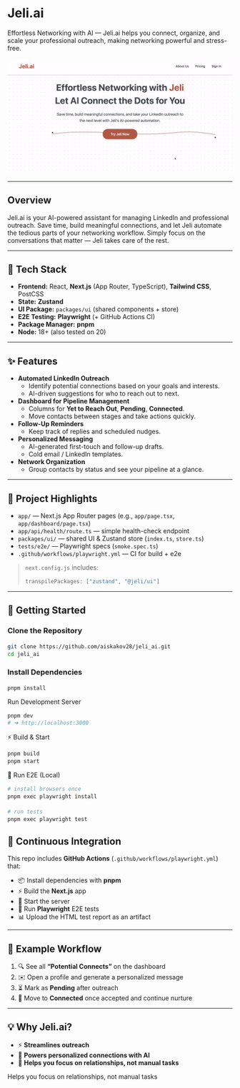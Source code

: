 # Jeli.ai

Effortless Networking with AI — Jeli.ai helps you connect, organize, and scale your professional outreach, making networking powerful and stress-free.

![Jeli.ai Frontpage](Jeli_AI_frontpage.png)

---

## Overview

Jeli.ai is your AI-powered assistant for managing LinkedIn and professional outreach. Save time, build meaningful connections, and let Jeli automate the tedious parts of your networking workflow. Simply focus on the conversations that matter — Jeli takes care of the rest.

---

## 🚀 Tech Stack

- **Frontend:** React, **Next.js** (App Router, TypeScript), **Tailwind CSS**, PostCSS  
- **State:** **Zustand**  
- **UI Package:** `packages/ui` (shared components + store)  
- **E2E Testing:** **Playwright** (+ GitHub Actions CI)  
- **Package Manager:** **pnpm**  
- **Node:** 18+ (also tested on 20)

---

## ✨ Features

- **Automated LinkedIn Outreach**
  - Identify potential connections based on your goals and interests.
  - AI-driven suggestions for who to reach out to next.
- **Dashboard for Pipeline Management**
  - Columns for **Yet to Reach Out**, **Pending**, **Connected**.
  - Move contacts between stages and take actions quickly.
- **Follow-Up Reminders**
  - Keep track of replies and scheduled nudges.
- **Personalized Messaging**
  - AI-generated first-touch and follow-up drafts.
  - Cold email / LinkedIn templates.
- **Network Organization**
  - Group contacts by status and see your pipeline at a glance.

---

## 📁 Project Highlights

- `app/` — Next.js App Router pages (e.g., `app/page.tsx`, `app/dashboard/page.tsx`)  
- `app/api/health/route.ts` — simple health-check endpoint  
- `packages/ui/` — shared UI & Zustand store (`index.ts`, `store.ts`)  
- `tests/e2e/` — Playwright specs (`smoke.spec.ts`)  
- `.github/workflows/playwright.yml` — CI for build + e2e  

> `next.config.js` includes:
> ```js
> transpilePackages: ["zustand", "@jeli/ui"]
> ```

---
## 🚀 Getting Started

### Clone the Repository
```bash
git clone https://github.com/aiskakov28/jeli_ai.git
cd jeli_ai
```

### Install Dependencies
```bash
pnpm install
```

Run Development Server
```bash
pnpm dev
# ➜ http://localhost:3000
```

⚡ Build & Start
```bash
pnpm build
pnpm start
```

🧪 Run E2E (Local)
```bash
# install browsers once
pnpm exec playwright install

# run tests
pnpm exec playwright test
```

## 🔄 Continuous Integration

This repo includes **GitHub Actions** (`.github/workflows/playwright.yml`) that:

- 📦 Install dependencies with **pnpm**
- ⚡ Build the **Next.js** app
- 🚀 Start the server
- 🧪 Run **Playwright** E2E tests
- 📊 Upload the HTML test report as an artifact

---

## 🧩 Example Workflow

1. 🔍 See all **“Potential Connects”** on the dashboard  
2. ✉️ Open a profile and generate a personalized message  
3. ⏳ Mark as **Pending** after outreach  
4. 🤝 Move to **Connected** once accepted and continue nurture  

---

## 💡 Why Jeli.ai?

- ⚡ **Streamlines outreach**  
- 🤖 **Powers personalized connections with AI**  
- 🎯 **Helps you focus on relationships, not manual tasks**  

Helps you focus on relationships, not manual tasks
